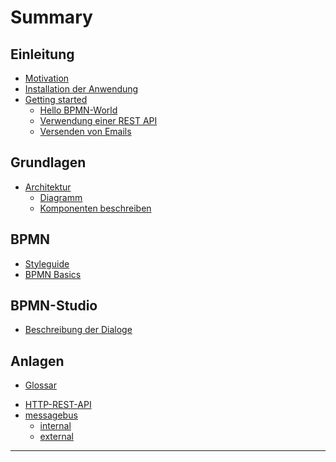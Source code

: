 # Summary

## Einleitung

* [Motivation](README.md)
* [Installation der Anwendung](introduction/installation.md)
* [Getting started](introduction/getting-started/README.md)
  <!-- * [Konfiguration des Stacks (skateboard)](introduction/getting-started/skateboard.md) -->
  * [Hello BPMN-World](introduction/getting-started/hello-bpmn-world.md)
  * [Verwendung einer REST API](introduction/getting-started/http-rest-api.md)
  * [Versenden von Emails](introduction/getting-started/sending-emails.md)

## Grundlagen

* [Architektur](basics/README.md)
  * [Diagramm](basics/architektur/diagramm.md)
  * [Komponenten beschreiben](basics/architektur/komponenten/README.md)
  <!-- * [Abgrenzung](basics/architektur/komponenten/abgrenzung.md) -->
<!-- * [Erweiterte Architektur](basics/erweiterte-architektur.md) -->

## BPMN

* [Styleguide](bpmn/styleguide.md)
* [BPMN Basics](bpmn/bpmn-basics/README.md)
  <!-- * [Typisierte Tasks](bpmn/bpmn-basics/typisierte-tasks.md) -->
<!-- * [Beispiel-Prozesse](bpmn/beispiel-prozesse.md) -->

## BPMN-Studio

* [Beschreibung der Dialoge](bpmn-studio/beschreibung-dialoge.md)
<!-- * [Hands-On](bpmn-studio/hands-on/README.md) -->
  <!-- * [Prozess erstellen](bpmn-studio/hands-on/prozess-erstellen.md) -->
  <!-- * [Process parametrisieren](bpmn-studio/hands-on/prozess-parametrisieren.md) -->

<!-- ## Integration -->

<!-- * [ConsumerClientApi](integration/consumer-client-API/README.md) -->
  <!-- * [Ziel und Aufgabe](integration/consumer-client-API/ziel-und-aufgaben.md) -->
  <!-- * [Einbinden in](integration/consumer-client-API/einbinden-in.md) -->
<!-- * ["in Prozess"-Verwendung](integration/in-prozess-verwendung.md) -->

<!-- ## Tutorials -->

<!-- * [Erweitertes Setup](tutorial/erweitertes-setup.md) -->

<!-- ## Betrieb -->

<!-- * [Cluster-Setup](ideen-fuer-den-betrieb/cluster-setup.md) -->
<!-- * [Browser-Setup](ideen-fuer-den-betrieb/browser-setup.md) -->

## Anlagen

* [Glossar](anhang/GLOSSARY.md)

<!-- * [Literaturverweise](anhang/literaturverweise.md) -->
* [HTTP-REST-API](andere-themen/cheat-sheet/http-rest-api/README.md)
* [messagebus](messagebus/README.md)
  * [internal](messagebus/internal/README.md)
  * [external](messagebus/external/README.md)

---

<!-- * [FAQ](faq.md) -->
<!-- * [Troubleshooting](troubleshooting.md) -->
<!-- * [Reference](reference/README.md) -->
